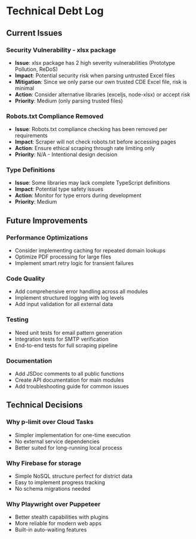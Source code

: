 # Technical Debt Log

## Current Issues

### Security Vulnerability - xlsx package
- **Issue**: xlsx package has 2 high severity vulnerabilities (Prototype Pollution, ReDoS)
- **Impact**: Potential security risk when parsing untrusted Excel files
- **Mitigation**: Since we only parse our own trusted CDE Excel file, risk is minimal
- **Action**: Consider alternative libraries (exceljs, node-xlsx) or accept risk
- **Priority**: Medium (only parsing trusted files)

### Robots.txt Compliance Removed
- **Issue**: Robots.txt compliance checking has been removed per requirements
- **Impact**: Scraper will not check robots.txt before accessing pages
- **Action**: Ensure ethical scraping through rate limiting only
- **Priority**: N/A - Intentional design decision

### Type Definitions
- **Issue**: Some libraries may lack complete TypeScript definitions
- **Impact**: Potential type safety issues
- **Action**: Monitor for type errors during development
- **Priority**: Medium

## Future Improvements

### Performance Optimizations
- Consider implementing caching for repeated domain lookups
- Optimize PDF processing for large files
- Implement smart retry logic for transient failures

### Code Quality
- Add comprehensive error handling across all modules
- Implement structured logging with log levels
- Add input validation for all external data

### Testing
- Need unit tests for email pattern generation
- Integration tests for SMTP verification
- End-to-end tests for full scraping pipeline

### Documentation
- Add JSDoc comments to all public functions
- Create API documentation for main modules
- Add troubleshooting guide for common issues

## Technical Decisions

### Why p-limit over Cloud Tasks
- Simpler implementation for one-time execution
- No external service dependencies
- Better suited for long-running local process

### Why Firebase for storage
- Simple NoSQL structure perfect for district data
- Easy to implement progress tracking
- No schema migrations needed

### Why Playwright over Puppeteer
- Better stealth capabilities with plugins
- More reliable for modern web apps
- Built-in auto-waiting features